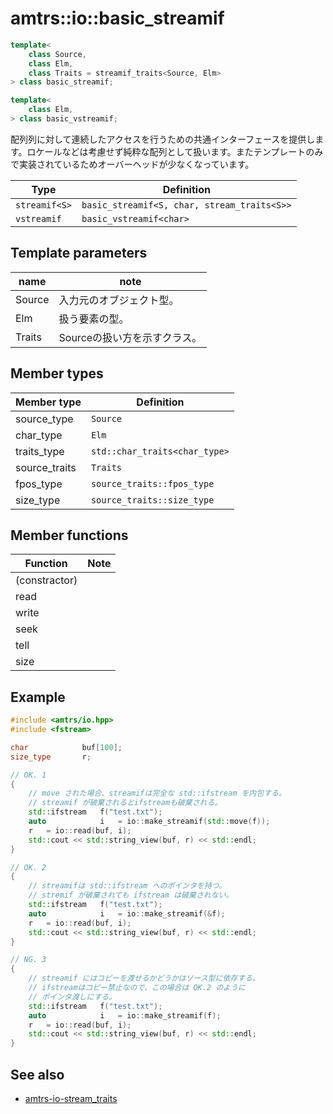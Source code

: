 # amtrs::io::basic_streamif

```c++
template<
    class Source,
    class Elm,
    class Traits = streamif_traits<Source, Elm>
> class basic_streamif;

template<
    class Elm,
> class basic_vstreamif;
```

配列列に対して連続したアクセスを行うための共通インターフェースを提供します。ロケールなどは考慮せず純粋な配列として扱います。またテンプレートのみで実装されているためオーバーヘッドが少なくなっています。


|Type|Definition|
|--|--|
|```streamif<S>```|```basic_streamif<S, char, stream_traits<S>>```|
|```vstreamif```|```basic_vstreamif<char>```|

## Template parameters

|name|note|
|--|--|
|Source|入力元のオブジェクト型。|
|Elm|扱う要素の型。|
|Traits|Sourceの扱い方を示すクラス。|

## Member types

|Member type|Definition|
|--|--|
|source_type|```Source```|
|char_type|```Elm```|
|traits_type|```std::char_traits<char_type>```|
|source_traits|```Traits```|
|fpos_type|```source_traits::fpos_type```|
|size_type|```source_traits::size_type```|

## Member functions

|Function|Note|
|--|--|
|(constractor)||
|read||
|write||
|seek||
|tell||
|size||

## Example

```c++
#include <amtrs/io.hpp>
#include <fstream>

char			buf[100];
size_type       r;

// OK. 1
{
    // move された場合、streamifは完全な std::ifstream を内包する。
    // streamif が破棄されるとifstreamも破棄される。
	std::ifstream	f("test.txt");
	auto			i	= io::make_streamif(std::move(f));
	r	= io::read(buf, i);
	std::cout << std::string_view(buf, r) << std::endl;
}

// OK. 2
{
    // streamifは std::ifstream へのポインタを持つ。
    // stremif が破棄されても ifstream は破棄されない。
	std::ifstream	f("test.txt");
	auto			i	= io::make_streamif(&f);
	r	= io::read(buf, i);
	std::cout << std::string_view(buf, r) << std::endl;
}

// NG. 3
{
    // streamif にはコピーを渡せるかどうかはソース型に依存する。
    // ifstreamはコピー禁止なので、この場合は OK.2 のように
    // ポインタ渡しにする。
	std::ifstream	f("test.txt");
	auto			i	= io::make_streamif(f);
	r	= io::read(buf, i);
	std::cout << std::string_view(buf, r) << std::endl;
}


```


## See also

* [amtrs-io-stream_traits](amtrs-io-stream_traits)